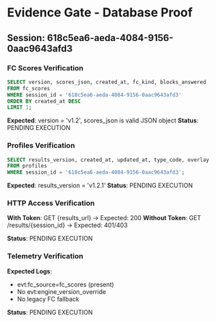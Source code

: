 # Evidence Gate - Database Proof

## Session: 618c5ea6-aeda-4084-9156-0aac9643afd3

### FC Scores Verification
```sql
SELECT version, scores_json, created_at, fc_kind, blocks_answered 
FROM fc_scores 
WHERE session_id = '618c5ea6-aeda-4084-9156-0aac9643afd3' 
ORDER BY created_at DESC 
LIMIT 1;
```

**Expected**: version = 'v1.2', scores_json is valid JSON object
**Status**: PENDING EXECUTION

### Profiles Verification
```sql
SELECT results_version, created_at, updated_at, type_code, overlay 
FROM profiles 
WHERE session_id = '618c5ea6-aeda-4084-9156-0aac9643afd3';
```

**Expected**: results_version = 'v1.2.1'
**Status**: PENDING EXECUTION

### HTTP Access Verification

**With Token**: GET {results_url} → Expected: 200
**Without Token**: GET /results/{session_id} → Expected: 401/403

**Status**: PENDING EXECUTION

### Telemetry Verification

**Expected Logs**:
- evt:fc_source=fc_scores (present)
- No evt:engine_version_override
- No legacy FC fallback

**Status**: PENDING EXECUTION